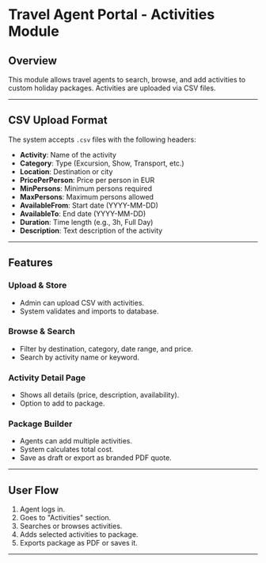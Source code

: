 # Travel Agent Portal - Activities Module

## Overview
This module allows travel agents to search, browse, and add activities to custom holiday packages. Activities are uploaded via CSV files.

---

## CSV Upload Format
The system accepts `.csv` files with the following headers:

- **Activity**: Name of the activity
- **Category**: Type (Excursion, Show, Transport, etc.)
- **Location**: Destination or city
- **PricePerPerson**: Price per person in EUR
- **MinPersons**: Minimum persons required
- **MaxPersons**: Maximum persons allowed
- **AvailableFrom**: Start date (YYYY-MM-DD)
- **AvailableTo**: End date (YYYY-MM-DD)
- **Duration**: Time length (e.g., 3h, Full Day)
- **Description**: Text description of the activity

---

## Features

### Upload & Store
- Admin can upload CSV with activities.
- System validates and imports to database.

### Browse & Search
- Filter by destination, category, date range, and price.
- Search by activity name or keyword.

### Activity Detail Page
- Shows all details (price, description, availability).
- Option to add to package.

### Package Builder
- Agents can add multiple activities.
- System calculates total cost.
- Save as draft or export as branded PDF quote.

---

## User Flow

1. Agent logs in.
2. Goes to "Activities" section.
3. Searches or browses activities.
4. Adds selected activities to package.
5. Exports package as PDF or saves it.

---
